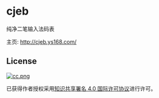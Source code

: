 # cjeb
纯净二笔输入法码表

主页: http://cjeb.ys168.com/
## License
[![cc.png](https://i.creativecommons.org/l/by/4.0/88x31.png)](https://i.creativecommons.org/l/by/4.0/88x31.png)

已获得作者授权采用[知识共享署名 4.0 国际许可协议](http://creativecommons.org/licenses/by/4.0/)进行许可。

